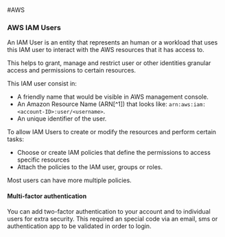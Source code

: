 #AWS 

### AWS IAM Users

An IAM User is an entity that represents an human or a workload that uses this IAM user to interact with the AWS resources that it has access to. 

This helps to grant, manage and restrict user or other identities granular access and permissions to certain resources.

This IAM user consist in: 
* A friendly name that would be visible in AWS management console. 
* An Amazon Resource Name (ARN[^1]) that looks like: `arn:aws:iam:<account-ID>:user/<username>`. 
* An unique identifier of the user.

To allow IAM Users to create or modify the resources and perform certain tasks: 

* Choose or create IAM policies that define the permissions to access specific resources
* Attach the policies to the IAM user, groups or roles. 

Most users can have more multiple policies.

#### Multi-factor authentication 

You can add two-factor authentication to your account and to individual users for extra security. 
This required an special code via an email, sms or authentication app to be validated in order to login. 
